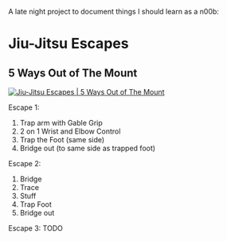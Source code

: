 A late night project to document things I should learn as a n00b:

# Jiu-Jitsu Escapes

## 5 Ways Out of The Mount

[![Jiu-Jitsu Escapes | 5 Ways Out of The Mount](http://img.youtube.com/vi/pw_9ZZLkkNI/0.jpg)](http://www.youtube.com/watch?v=pw_9ZZLkkNI "Jiu-Jitsu Escapes | 5 Ways Out of The Mount")

Escape 1:

1. Trap arm with Gable Grip
2. 2 on 1 Wrist and Elbow Control
3. Trap the Foot (same side)
4. Bridge out (to same side as trapped foot)

Escape 2:
1. Bridge
2. Trace
3. Stuff
4. Trap Foot
5. Bridge out

Escape 3:
TODO
